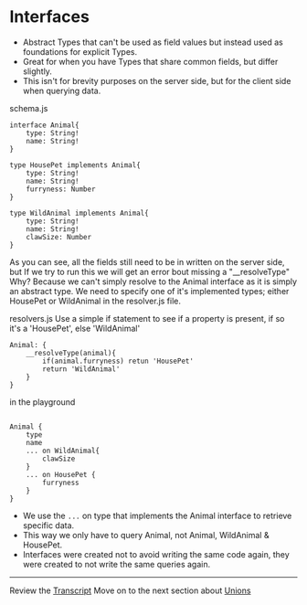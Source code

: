 # Interfaces

- Abstract Types that can't be used as field values but instead used as foundations for explicit Types.
- Great for when you have Types that share common fields, but differ slightly. 
- This isn't for brevity purposes on the server side, but for the client side when querying data. 

schema.js
```
interface Animal{
    type: String!
    name: String!
}

type HousePet implements Animal{
    type: String!
    name: String!
    furryness: Number
}

type WildAnimal implements Animal{
    type: String!
    name: String!
    clawSize: Number
}

```
As you can see, all the fields still need to be in written on the server side, but
If we try to run this we will get an error bout missing a "__resolveType"
Why? Because we can't simply resolve to the Animal interface as it is simply an abstract type. We need to specify one of it's implemented types; either HousePet or WildAnimal in the resolver.js file.

resolvers.js
Use a simple if statement to see if a property is present, if so it's a 'HousePet', else 'WildAnimal'
```
Animal: {
    __resolveType(animal){
        if(animal.furryness) retun 'HousePet'
        return 'WildAnimal'
    }
}
```
in the playground
```

Animal {
    type
    name
    ... on WildAnimal{
        clawSize
    }
    ... on HousePet {
        furryness
    }
}
```
- We use the ```...``` on type that implements the Animal interface to retrieve specific data. 
- This way we only have to query Animal, not Animal, WildAnimal & HousePet. 
- Interfaces were created not to avoid writing the same code again, they were created to not write the same queries again. 

---
Review the [Transcript](../05-transcripts/17-interfaces.txt)
Move on to the next section about [Unions](../04-Advanced-SDL/02-unions.md)